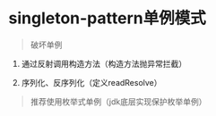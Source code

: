 # singleton-pattern单例模式

> 破坏单例

1. 通过反射调用构造方法（构造方法抛异常拦截）

2. 序列化、反序列化（定义readResolve）


> 推荐使用枚举式单例（jdk底层实现保护枚举单例）